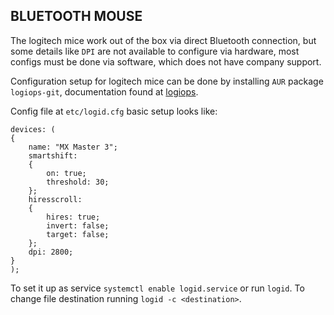 ## BLUETOOTH MOUSE

The logitech mice work out of the box via direct Bluetooth connection, but some details like `DPI` are not available to configure via hardware, most configs must be done via software, which does not have company support. 

Configuration setup for logitech mice can be done by installing `AUR` package `logiops-git`, documentation found at [logiops](https://wiki.archlinux.org/index.php/Logitech_MX_Master).

Config file at `etc/logid.cfg` basic setup looks like:

```
devices: (
{
    name: "MX Master 3";
    smartshift:
    {
        on: true;
        threshold: 30;
    };
    hiresscroll:
    {
        hires: true;
        invert: false;
        target: false;
    };
    dpi: 2800;
}
);
```

To set it up as service `systemctl enable logid.service` or run `logid`. To change file destination running `logid -c <destination>`. 
